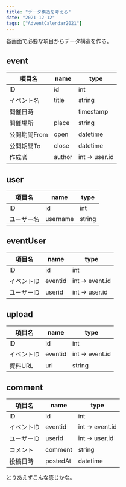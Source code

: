 ```yaml
---
title: "データ構造を考える"
date: "2021-12-12"
tags: ["AdventCalendar2021"]
---
```


各画面で必要な項目からデータ構造を作る。

## event
項目名|name|type
---|---|---
ID|id|int
イベント名|title|string
開催日時||timestamp
開催場所|place|string
公開期間From|open|datetime
公開期間To|close|datetime
作成者|author|int -> user.id

## user
項目名|name|type
---|---|---
ID|id|int
ユーザー名|username|string

## eventUser
項目名|name|type
---|---|---
ID|id|int
イベントID|eventid|int -> event.id
ユーザーID|userid|int -> user.id

## upload
項目名|name|type
---|---|---
ID|id|int
イベントID|eventid|int -> event.id
資料URL|url|string

## comment
項目名|name|type
---|---|---
ID|id|int
イベントID|eventid|int -> event.id
ユーザーID|userid|int -> user.id
コメント|comment|string
投稿日時|postedAt|datetime

とりあえずこんな感じかな。



